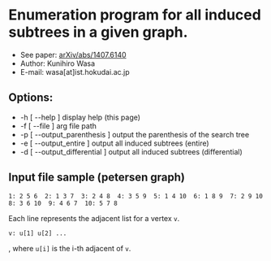 # Enumeration program for all induced subtrees in a given graph. 
* See paper: [arXiv/abs/1407.6140](http://arxiv.org/abs/1407.6140)
* Author:    Kunihiro Wasa
* E-mail:    wasa[at]ist.hokudai.ac.jp

## Options:
* -h [ --help ]                 display help (this page) 
* -f [ --file ] arg             file path
* -p [ --output_parenthesis ]   output the parenthesis of the search tree
* -e [ --output_entire ]        output all induced subtrees (entire)
* -d [ --output_differential ]  output all induced subtrees (differential)

## Input file sample (petersen graph) 
`1: 2 5 6 
  2: 1 3 7 
  3: 2 4 8 
  4: 3 5 9 
  5: 1 4 10 
  6: 1 8 9 
  7: 2 9 10 
  8: 3 6 10 
  9: 4 6 7 
  10: 5 7 8 `

Each line represents the adjacent list for a vertex `v`. 

`v: u[1] u[2] ... `

, where `u[i]` is the i-th adjacent of `v`. 
